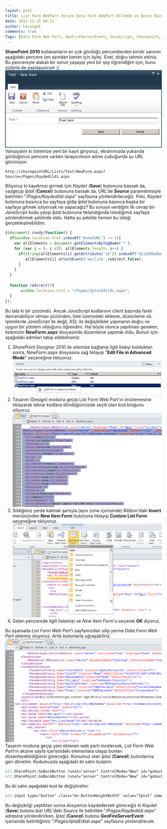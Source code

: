 ```yaml
---
layout: post
title: List Form WebPart Yerine Data Form WebPart Eklemek ve Buton Düzenlemesi
date: 2013-11-15 09:23
author: hasangok
comments: true
Tags: [Data Form Web Part, GenFireServerEvent, JavaScript, Sharepoint, SharePoint, SharePoint-GoBackButton, XSL]
---
```

**SharePoint 2010** kullananların en çok gördüğü pencerelerden biridir sanırım aşağıdaki pencere (en azından benim için öyle). Evet, doğru tahmin ettiniz. Bu pencereyle alakalı bir sorun yaşayıp yeni bir şey öğrendiğim için, bunu sizlerle de paylaşıyorum ;)
![sharepoint-2010-add-new-item](https://raw.githubusercontent.com/hasangok/hasangok.github.io/master/uploads/2013/11/sharepoint-2010-add-new-item.png)
Varsayalım ki listemize yeni bir kayıt giriyoruz, ekranımızda yukarıda gördüğünüz pencere varken tarayıcımızın adres çubuğunda şu URL görünüyor:
```
http://sharepointURL/Lists/Test/NewForm.aspx?Source=/Pages/Kaydedildi.aspx
```
Biliyoruz ki kaydımızı girmek için *Kaydet* (**Save**) butonuna bassak da, vazgeçip *İptal* (**Cancel**) butonuna bassak da, URL'de **Source** parametresiyle belirtilen "*/Pages/Kaydedildi.aspx*" sayfasına yönlendirileceğiz. Peki, *Kaydet* butonuna basınca bu sayfaya gidip *İptal* butonuna basınca başka bir sayfaya gitmek istiyorsak ne yapacağız? Bu soruya verdiğim ilk cevap bir *JavaScript* kodu yazıp *İptal* butonuna tıklandığında istediğimiz sayfaya yönlendirmek şeklinde oldu. Hatta şu şekilde hemen bu isteği gerçekleştirebildim:

```javascript
$(document).ready(function() {
  if(window.location.href.indexOf("AnketURL") !=-1){
    var allElements = document.getElementsByTagName('*');
    for (var i = 0; i &lt; allElements.length; i++) {
      if(String(allElements[i].getAttribute('id')).indexOf("diidIOGoBack") !=-1){
         allElements[i].attachEvent('onclick',redirect,false);
      }
    }
  }

  function redirect(){
       window.location.href = "/Pages/IptalEdildi.aspx";
  }
});
```
Bu tabi ki bir çözümdü. Ancak *JavaScript* kodlarının client bazında farklı davranabiliyor olması yüzünden, liste üzerindeki ekleme, düzenleme vb. işlemlerde *JavaScript* ile değil, *XSL* ile değişiklikler yapmanın doğru ve uygun bir yöntem olduğunu öğrendim. Hal böyle olunca yapılması gereken, listemizin **NewForm.aspx** dosyasında düzenleme yapmak oldu. Bunun için aşağıdaki adımları takip edebilirsiniz:

1. *SharePoint Designer 2010* ile sitemize bağlanıp ilgili listeyi bulduktan sonra, *NewForm.aspx* dosyasına sağ tıklayıp "**Edit File in Advanced Mode**" seçeneğine tıklıyoruz.
![newform.aspx](https://raw.githubusercontent.com/hasangok/hasangok.github.io/master/uploads/2013/11/newform.aspx_.png)
2. Tasarım (Design) moduna geçip List Form Web Part'ın önizlemesine tıklayarak tekrar kodlara döndüğümüzde seçili olan kod bloğunu siliyoruz.
![sharepoint-designer-listformwebpart](https://raw.githubusercontent.com/hasangok/hasangok.github.io/master/uploads/2013/11/sharepoint-designer-listformwebpart.png)
3. Sildiğimiz yerde kalmak şartıyla (aynı zone içerisinde) *Ribbon*'daki **Insert** menüsünden **New Item Form** butonuna tıklayıp **Custom List Form** seçeneğine tıklıyoruz.
![sharepoint-designer-custom-list-form](https://raw.githubusercontent.com/hasangok/hasangok.github.io/master/uploads/2013/11/sharepoint-designer-custom-list-form.png)
4. Gelen pencerede ilgili listemizi ve *New Item Form*'u seçerek **OK** diyoruz.

Bu aşamada *List Form Web Part*'ı sayfamızdan silip yerine *Data Form Web Part* eklemiş oluyoruz. Artık butonlarla uğraşabiliriz.
![sharepoint-designer-data-form-web-part](https://raw.githubusercontent.com/hasangok/hasangok.github.io/master/uploads/2013/11/sharepoint-designer-data-form-web-part.png)
Tasarım moduna geçip yeni eklenen web partı incelersek, *List Form Web Part*'ın aksine sayfa içerisindeki elemanlara ulaşıp bunları düzenleyebildiğimizi göreceğiz. Konumuz olan *İptal* (**Cancel**) butonlarına geri dönelim. Kodumuzda aşağıdaki iki satırı bulalım:

```html
&lt;SharePoint:GoBackButton runat="server" ControlMode="New" id="gobackbutton1"/&gt;
&lt;SharePoint:GoBackButton runat="server" ControlMode="New" id="gobackbutton2"/&gt;
```
Bu iki satırı aşağıdaki kod ile değiştirelim:

```html
&lt;input type="button" class="ms-ButtonHeightWidth" value="İptal" name="btnCancel" onclick="javascript: {ddwrt:GenFireServerEvent('__redirect={/Pages/IptalEdildi.aspx}')}" /&gt;
```
Bu değişikliği yaptıktan sonra dosyamızı kaydedersek göreceğiz ki *Kaydet* (**Save**) butonu bizi URL'deki *Source* ile belirtilen "*/Pages/Kaydedildi.aspx*" adresine yönlendirirken, *İptal* (**Cancel**) butonu **GenFireServerEvent** içerisinde belirttiğimiz "*/Pages/IptalEdildi.aspx*" sayfasına yönlendirecek.
